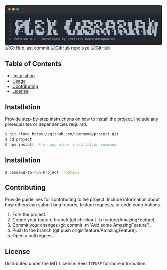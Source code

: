 <img align="center" src=".github/banner.png" alt="banner">
<span>
<img alt="GitHub last commit" src="https://img.shields.io/github/last-commit/xriskon/Plex-Media-Manager">
<img alt="GitHub repo size" src="https://img.shields.io/github/repo-size/xriskon/Plex-Media-Manager">
<img alt="GitHub" src="https://img.shields.io/github/license/xriskon/Plex-Media-Manager">
</span>

## Table of Contents
- [Installation](#installation)
- [Usage](#usage)
- [Contributing](#contributing)
- [License](#license)

## Installation
Provide step-by-step instructions on how to install the project. Include any prerequisites or dependencies required.
```bash
$ git clone https://github.com/username/project.git
$ cd project
$ npm install  # or any other installation command
```
## Installation
```bash
$ command-to-run Project --option
```
## Contributing
Provide guidelines for contributing to the project. Include information about how others can submit bug reports, feature requests, or code contributions.
1. Fork the project.
2. Create your feature branch (git checkout -b feature/AmazingFeature).
3. Commit your changes (git commit -m 'Add some AmazingFeature').
4. Push to the branch (git push origin feature/AmazingFeature).
5. Open a pull request.
## License
Distributed under the MIT License. See `LICENSE` for more information.
